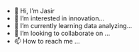 - 👋 Hi, I’m Jasir
- 👀 I’m interested in innovation...
- 🌱 I’m currently learning data analyzing...
- 💞️ I’m looking to collaborate on ...
- 📫 How to reach me ...

<!---
mjasirm2/mjasirm2 is a ✨ special ✨ repository because its `README.md` (this file) appears on your GitHub profile.
You can click the Preview link to take a look at your changes.
--->
